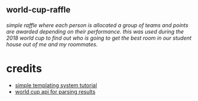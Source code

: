 ## world-cup-raffle
###### simple raffle where each person is allocated a group of teams and points are awarded depending on their performance. this was used during the 2018 world cup to find out who is going to get the best room in our student house out of me and my roommates.
# credits
* [simple templating system tutorial](http://www.broculos.net/2008/03/how-to-make-simple-html-template-engine.html)
* [world cup api for parsing results](https://worldcup.sfg.io/)
